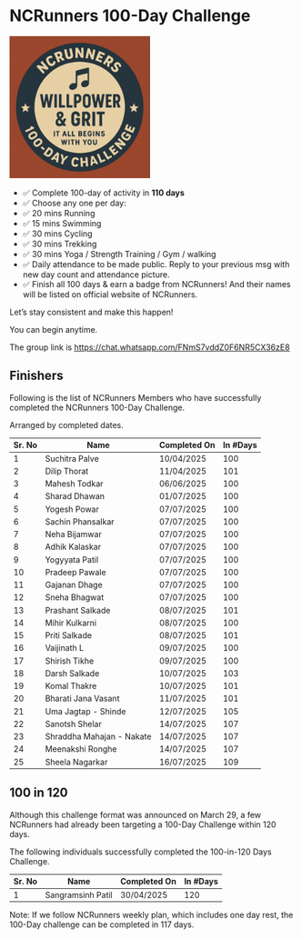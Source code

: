 # NCRunners 100-Day Challenge

<a  href="/assets/images/ncrhdc/ncrhdc_badge.png"><img src="/assets/images/ncrhdc/ncrhdc_badge.png" height="250px"></a>

* ✅ Complete 100-day of activity in **110 days**
* ✅ Choose any one per day:
* ✅ 20 mins Running
* ✅ 15 mins Swimming
* ✅ 30 mins Cycling
* ✅ 30 mins Trekking
* ✅ 30 mins Yoga / Strength Training / Gym / walking
* ✅ Daily attendance to be made public. Reply to your previous msg with new day count and attendance picture. 
* ✅ Finish all 100 days & earn a badge from NCRunners! And their names will be listed on official website of NCRunners.

Let’s stay consistent and make this happen!

You can begin anytime.

The group link is https://chat.whatsapp.com/FNmS7vddZ0F6NR5CX36zE8

## Finishers

Following is the list of NCRunners Members who have successfully completed the NCRunners 100-Day Challenge.

Arranged by completed dates.

|Sr. No| Name | Completed On | In #Days |
| --- | --- | --- | --- |
| 1 | Suchitra Palve | 10/04/2025 | 100 |
| 2 | Dilip Thorat | 11/04/2025 | 101 |
| 3 | Mahesh Todkar |  06/06/2025 | 100 |
| 4 | Sharad Dhawan | 01/07/2025 | 100 |
| 5 | Yogesh Powar | 07/07/2025 | 100 |
| 6 | Sachin Phansalkar | 07/07/2025 | 100 |
| 7 | Neha Bijamwar | 07/07/2025 | 100 | 
| 8 | Adhik Kalaskar | 07/07/2025 | 100 |
| 9 | Yogyyata Patil | 07/07/2025 | 100 | 
| 10 | Pradeep Pawale | 07/07/2025 | 100 |
| 11 | Gajanan Dhage | 07/07/2025 | 100 |
| 12 | Sneha Bhagwat | 07/07/2025 | 100 |
| 13 | Prashant Salkade | 08/07/2025 | 101 |
| 14 | Mihir Kulkarni | 08/07/2025 | 100 |
| 15 | Priti Salkade | 08/07/2025 | 101 |
| 16 | Vaijinath L | 09/07/2025 | 100 |
| 17 | Shirish Tikhe | 09/07/2025 | 100 |
| 18 | Darsh Salkade | 10/07/2025 | 103 |
| 19 | Komal Thakre | 10/07/2025 | 101 |
| 20 | Bharati Jana Vasant | 11/07/2025 | 101 |
| 21 | Uma Jagtap - Shinde | 12/07/2025 | 105 |
| 22 | Sanotsh Shelar | 14/07/2025 | 107 |
| 23 | Shraddha Mahajan - Nakate | 14/07/2025 | 107 |
| 24 | Meenakshi Ronghe | 14/07/2025 | 107 |
| 25 | Sheela Nagarkar | 16/07/2025 | 109 |


## 100 in 120 

Although this challenge format was announced on March 29, a few NCRunners had
already been targeting a 100-Day Challenge within 120 days.

The following individuals successfully completed the 100-in-120 Days Challenge.

|Sr. No| Name | Completed On | In #Days |
| --- | --- | --- | --- |
| 1 | Sangramsinh Patil | 30/04/2025 | 120 |


Note: If we follow NCRunners weekly plan, which includes one day rest, the 100-Day
challenge can be completed in 117 days. 










